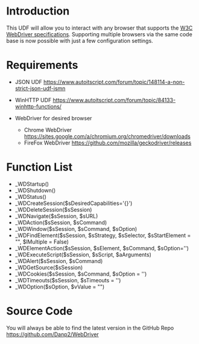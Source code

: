 # Introduction
This UDF will allow you to interact with any browser that supports the [W3C WebDriver specifications](https://www.w3.org/TR/webdriver/). Supporting multiple browsers via the same code base is now possible with just a few configuration settings.

# Requirements
- JSON UDF https://www.autoitscript.com/forum/topic/148114-a-non-strict-json-udf-jsmn
- WinHTTP UDF https://www.autoitscript.com/forum/topic/84133-winhttp-functions/

- WebDriver for desired browser
	- Chrome WebDriver https://sites.google.com/a/chromium.org/chromedriver/downloads
	- FireFox WebDriver  https://github.com/mozilla/geckodriver/releases

# Function List	
- _WDStartup()
- _WDShutdown()
- _WDStatus()
- _WDCreateSession($sDesiredCapabilities='{}')
- _WDDeleteSession($sSession)
- _WDNavigate($sSession, $sURL)
- _WDAction($sSession, $sCommand)
- _WDWindow($sSession, $sCommand, $sOption)
- _WDFindElement($sSession, $sStrategy, $sSelector, $sStartElement = "", $lMultiple = False)
- _WDElementAction($sSession, $sElement, $sCommand, $sOption='')
- _WDExecuteScript($sSession, $sScript, $aArguments)
- _WDAlert($sSession, $sCommand)
- _WDGetSource($sSession)
- _WDCookies($sSession,  $sCommand, $sOption = '')
- _WDTimeouts($sSession, $sTimeouts = '')
- _WDOption($sOption, $vValue = "")

 
 # Source Code
 You will always be able to find the latest version in the GitHub Repo  https://github.com/Danp2/WebDriver
